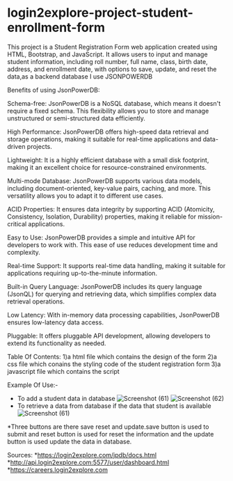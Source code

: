 # login2explore-project-student-enrollment-form
 This project is a Student Registration Form web application created using HTML, Bootstrap, and JavaScript. It allows users to input and manage student information, including roll number, full name, class, birth date, address, and enrollment date, with options to save, update, and reset the data,as a backend database I use JSONPOWERDB

 Benefits of using JsonPowerDB:

Schema-free: JsonPowerDB is a NoSQL database, which means it doesn't require a fixed schema. This flexibility allows you to store and manage unstructured or semi-structured data efficiently.

High Performance: JsonPowerDB offers high-speed data retrieval and storage operations, making it suitable for real-time applications and data-driven projects.

Lightweight: It is a highly efficient database with a small disk footprint, making it an excellent choice for resource-constrained environments.

Multi-mode Database: JsonPowerDB supports various data models, including document-oriented, key-value pairs, caching, and more. This versatility allows you to adapt it to different use cases.

ACID Properties: It ensures data integrity by supporting ACID (Atomicity, Consistency, Isolation, Durability) properties, making it reliable for mission-critical applications.

Easy to Use: JsonPowerDB provides a simple and intuitive API for developers to work with. This ease of use reduces development time and complexity.

Real-time Support: It supports real-time data handling, making it suitable for applications requiring up-to-the-minute information.

Built-in Query Language: JsonPowerDB includes its query language (JsonQL) for querying and retrieving data, which simplifies complex data retrieval operations.

Low Latency: With in-memory data processing capabilities, JsonPowerDB ensures low-latency data access.

Pluggable: It offers pluggable API development, allowing developers to extend its functionality as needed.

Table Of Contents:
1)a html file which contains the design of the form
2)a css file which conains the styling code of the student registration form
3)a javascript file which contains the script

Example Of Use:-
* To add a student data in database
![Screenshot (61)](https://github.com/Tansaha02/login2explore-project-student-enrollment-form/assets/126053392/5d56de24-4575-4117-917b-411480377cbd)
![Screenshot (62)](https://github.com/Tansaha02/login2explore-project-student-enrollment-form/assets/126053392/534b793d-d2df-4503-92f9-6c895e24a386)
* To retrieve a data from database if the data that student is available
![Screenshot (61)](https://github.com/Tansaha02/login2explore-project-student-enrollment-form/assets/126053392/738c4e92-a205-43b9-9c52-82278cd0b373)

*Three buttons are there save reset and update.save button is used to submit and reset button is used for reset the information  and the update button is used update the data in database.

Sources:
*https://login2explore.com/jpdb/docs.html
*http://api.login2explore.com:5577/user/dashboard.html
*https://careers.login2explore.com

